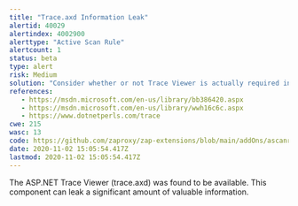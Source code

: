 ```yaml
---
title: "Trace.axd Information Leak"
alertid: 40029
alertindex: 4002900
alerttype: "Active Scan Rule"
alertcount: 1
status: beta
type: alert
risk: Medium
solution: "Consider whether or not Trace Viewer is actually required in production, if it isn't then disable it. If it is then ensure access to it requires authentication and authorization."
references:
   - https://msdn.microsoft.com/en-us/library/bb386420.aspx
   - https://msdn.microsoft.com/en-us/library/wwh16c6c.aspx
   - https://www.dotnetperls.com/trace
cwe: 215
wasc: 13
code: https://github.com/zaproxy/zap-extensions/blob/main/addOns/ascanrulesBeta/src/main/java/org/zaproxy/zap/extension/ascanrulesBeta/TraceAxdScanRule.java
date: 2020-11-02 15:05:54.417Z
lastmod: 2020-11-02 15:05:54.417Z
---
```

The ASP.NET Trace Viewer (trace.axd) was found to be available. This component can leak a significant amount of valuable information.
